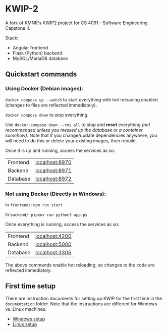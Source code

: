 # KWIP-2

A fork of KMNR's KWIP2 project for CS 4091 - Software Engineering Capstone II.

Stack:
- Angular frontend
- Flask (Python) backend
- MySQL/MariaDB database

## Quickstart commands

### Using Docker (Debian images):

`docker compose up --watch` to start everything with hot reloading enabled (changes to files are reflected immediately).

`docker compose down` to stop everything.

Use `docker-compose down --rmi all` to stop and **reset** everything _(not recommended unless you messed up the database or a container somehow)_. Note that if you change/update dependencies anywhere, you will need to do this or delete your existing images, then rebuild.

Once it is up and running, access the services as so:

|          |                    |
| -------- | ------------------ |
| Frontend | [localhost:8970]() |
| Backend  | [localhost:8971]() |
| Database | [localhost:8972]()  |

### Not using Docker (Directly in Windows):

In `frontend/`: `npm run start`

In `backend/`: `pipenv run python3 app.py`

Once everything is running, access the services as so:

|          |                    |
| -------- | ------------------ |
| Frontend | [localhost:4200]() |
| Backend  | [localhost:5000]() |
| Database | [localhost:3306]() |

The above commands enable hot reloading, so changes to the code are reflected immediately.

## First time setup

There are instruction documents for setting up KWIP for the first time in the `documentation` folder. Note that the instructions are different for Windows vs. Linux machines.

- [Windows setup](./documentation/windows-setup.md)
- [Linux setup](./documentation/linux-setup.md)
